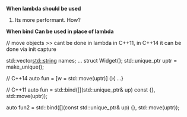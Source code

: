 
**When lambda should be used**

1. Its more performant. How?




**When bind Can be used in place of lambda**

// move objects >> cant be done in lambda in C++11, in C++14 it can be done via init capture

 std::vector<std::string> names;
 ...
 struct Widget{};
 std::unique_ptr<Widget> uptr = make_unique<Widget>();

 // C++14
 auto fun = [w = std::move(uptr)] (){ ...}

 // C++11
 auto fun = std::bind([](std::unique_ptr<Widget>& up) const {}, std::move(uptr));

 auto fun2 = std::bind([](const std::unique_ptr<Widget>& up) {}, std::move(uptr));